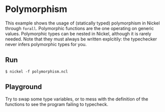 # Polymorphism

This example shows the usage of (statically typed) polymorphism in Nickel
through `forall`. Polymorphic functions are the one operating on generic values.
Polymorphic types can be nested in Nickel, although it is rarely needed. Note
that they must always be written explcitily: the typechecker never infers
polymorphic types for you.

## Run

```
$ nickel -f polymorphism.ncl
```

## Playground

Try to swap some type variables, or to mess with the definition of the functions
to see the program failing to typecheck.

